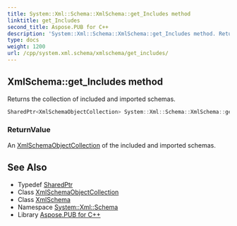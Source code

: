 ```yaml
---
title: System::Xml::Schema::XmlSchema::get_Includes method
linktitle: get_Includes
second_title: Aspose.PUB for C++
description: 'System::Xml::Schema::XmlSchema::get_Includes method. Returns the collection of included and imported schemas in C++.'
type: docs
weight: 1200
url: /cpp/system.xml.schema/xmlschema/get_includes/
---
```

## XmlSchema::get_Includes method


Returns the collection of included and imported schemas.

```cpp
SharedPtr<XmlSchemaObjectCollection> System::Xml::Schema::XmlSchema::get_Includes()
```


### ReturnValue

An [XmlSchemaObjectCollection](../../xmlschemaobjectcollection/) of the included and imported schemas.

## See Also

* Typedef [SharedPtr](../../../system/sharedptr/)
* Class [XmlSchemaObjectCollection](../../xmlschemaobjectcollection/)
* Class [XmlSchema](../)
* Namespace [System::Xml::Schema](../../)
* Library [Aspose.PUB for C++](../../../)
